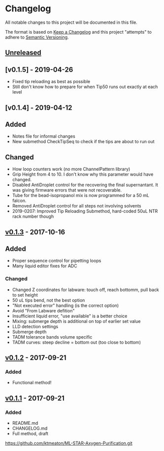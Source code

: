 # Changelog
All notable changes to this project will be documented in this file.

The format is based on [Keep a Changelog](http://keepachangelog.com/en/1.0.0/)
and this project "attempts" to adhere to [Semantic Versioning](http://semver.org/spec/v2.0.0.html).

## [Unreleased]

## [v0.1.5] - 2019-04-26
- Fixed tip reloading as best as possible
- Still don't know how to prepare for when Tip50 runs out exactly at each level

## [v0.1.4] - 2019-04-12

## Added
- Notes file for informal changes
- New submethod CheckTipSeq to check if the tips are about to run out 

## Changed
- How loop counters work (no more ChannelPattern library)
- Grip Height from 4 to 10. I don't know why this parameter would have changed.
- Disabled AntiDroplet control for the recovering the final supernantant. It was giving firmware errors that were not recoverable.
- Tube for the bead-isopropanol mix is now programmed for a 50 mL falcon.
- Removed AntiDroplet control for all steps not involving solvents
- 2019-0207: Improved Tip Reloading Submethod, hard-coded 50uL NTR rack number though

## [v0.1.3] - 2017-10-16

## Added
- Proper sequence control for pipetting loops
- Many liquid editor fixes for ADC

### Changed
- Changed Z coordinates for labware: touch off, reach bottomm, pull back to set height
- 50 uL tips bend, not the best option
- "Not executed error" handling (is the correct option)
- Avoid "From Labware defition"
- Insufficient liquid error, "use available" is a better choice
- Mixing: submerge depth is additional on top of earlier set value
- LLD detection settings
- Submerge depth
- TADM tolerance bands volume specific
- TADM curves: steep decline = bottom out (too close to bottom)

## [v0.1.2] - 2017-09-21
### Added
- Functional method!

## [v0.1.1] - 2017-09-21
### Added
- README.md
- CHANGELOG.md
- Full method, draft

https://github.com/ktmeaton/ML-STAR-Axygen-Purification.git

[Unreleased]: https://github.com/ktmeaton/ML-STAR-Axygen-Purification/compare/v0.1.3...HEAD
[v0.1.3]: https://github.com/ktmeaton/ML-STAR-Axygen-Purification/compare/v0.1.2...v0.1.3
[v0.1.2]: https://github.com/ktmeaton/ML-STAR-Axygen-Purification/compare/v0.1.1...v0.1.2
[v0.1.1]: https://github.com/ktmeaton/ML-STAR-Axygen-Purification/compare/v0.1.1...v0.1.1
